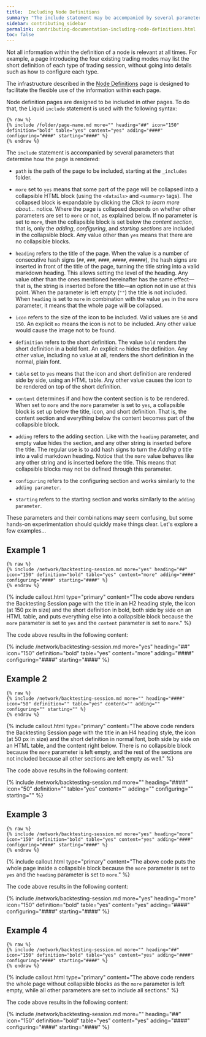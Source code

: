 ```yaml
---
title:  Including Node Definitions
summary: "The include statement may be accompanied by several parameters that determine what sections are included and how they are rendered."
sidebar: contributing_sidebar
permalink: contributing-documentation-including-node-definitions.html
toc: false
---
```


Not all information within the definition of a node is relevant at all times. For example, a page introducing the four existing trading modes may list the short definition of each type of trading session, without going into details such as how to configure each type.

The infrastructure described in the [Node Definitions](contributing-documentation-node-definitions.html) page is designed to facilitate the flexible use of the information within each page.

Node definition pages are designed to be included in other pages. To do that, the Liquid ```include``` statement is used with the following syntax:

```
{% raw %}
{% include /folder/page-name.md more="" heading="##" icon="150" definition="bold" table="yes" content="yes" adding="####" configuring="####" starting="####" %}
{% endraw %}
```

The ```include``` statement is accompanied by several parameters that determine how the page is rendered:

* ```path``` is the path of the page to be included, starting at the ```_includes``` folder.

* ```more``` set to ```yes``` means that some part of the page will be collapsed into a collapsible HTML block (using the ```<datails>``` and ```<summary>``` tags). The collapsed block is expandable by clicking the *Click to learn more about...* notice. Where the page is collapsed depends on whether other parameters are set to ```more``` or not, as explained below. If no parameter is set to ```more```, then the collapsible block is set below the *content section*, that is, only the *adding*, *configuring*, and *starting sections* are included in the collapsible block. Any value other than ```yes``` means that there are no collapsible blocks.

* ```heading``` refers to the title of the page. When the value is a number of consecutive hash signs (```##```, ```###```, ```####```, ```#####```, ```######```), the hash signs are inserted in front of the title of the page, turning the title string into a valid markdown heading. This allows setting the level of the heading. Any value other than the ones mentioned hereinafter has the same effect&mdash;that is, the string is inserted before the title&mdash;an option not in use at this point. When the parameter is left empty (```""```) the title is not included. When ```heading``` is set to ```more``` in combination with the value ```yes``` in the ```more``` parameter, it means that the whole page will be collapsed.

* ```icon``` refers to the size of the icon to be included. Valid values are ```50``` and ```150```. An explicit ```no``` means the icon is not to be included. Any other value would cause the image not to be found.

* ```definition``` refers to the short definition. The value ```bold``` renders the short definition in a bold font. An explicit ```no``` hides the definition. Any other value, including no value at all, renders the short definition in the normal, plain font.

* ```table``` set to ```yes``` means that the icon and short definition are rendered side by side, using an HTML table. Any other value causes the icon to be rendered on top of the short definition.

* ```content``` determines if and how the content section is to be rendered. When set to ```more``` and the ```more``` parameter is set to ```yes```, a collapsible block is set up below the title, icon, and short definition. That is, the content section and everything below the content becomes part of the collapsible block.

* ```adding``` refers to the adding section. Like with the ```heading``` parameter, and empty value hides the section, and any other string is inserted before the title. The regular use is to add hash signs to turn the *Adding a* title into a valid markdown heading. Notice that the ```more``` value behaves like any other string and is inserted before the title. This means that collapsible blocks may not be defined through this parameter.

* ```configuring``` refers to the configuring section and works similarly to the ```adding parameter```.

* ```starting``` refers to the starting section and works similarly to the ```adding parameter```.

These parameters and their combinations may seem confusing, but some hands-on experimentation should quickly make things clear. Let's explore a few examples...

## Example 1

```
{% raw %}
{% include /network/backtesting-session.md more="yes" heading="##" icon="150" definition="bold" table="yes" content="more" adding="####" configuring="####" starting="####" %}
{% endraw %}
```
{% include callout.html type="primary" content="The code above renders the Backtesting Session page with the title in an H2 heading style, the icon (at 150 px in size) and the short definition in bold, both side by side on an HTML table, and puts everything else into a collapsible block because the ```more``` parameter is set to ```yes``` and the ```content``` parameter is set to ```more```." %}

The code above results in the following content:

{% include /network/backtesting-session.md more="yes" heading="##" icon="150" definition="bold" table="yes" content="more" adding="####" configuring="####" starting="####" %}

## Example 2

```
{% raw %}
{% include /network/backtesting-session.md more="" heading="####" icon="50" definition="" table="yes" content="" adding="" configuring="" starting="" %}
{% endraw %}
```

{% include callout.html type="primary" content="The above code renders the Backtesting Session page with the title in an H4 heading style, the icon (at 50 px in size) and the short definition in normal font, both side by side on an HTML table, and the content right below. There is no collapsible block because the ```more``` parameter is left empty, and the rest of the sections are not included because all other sections are left empty as well." %}

The code above results in the following content:

{% include /network/backtesting-session.md more="" heading="####" icon="50" definition="" table="yes" content="" adding="" configuring="" starting="" %}

## Example 3

```
{% raw %}
{% include /network/backtesting-session.md more="yes" heading="more" icon="150" definition="bold" table="yes" content="yes" adding="####" configuring="####" starting="####" %}
{% endraw %}
```

{% include callout.html type="primary" content="The above code puts the whole page inside a collapsible block because the ```more``` parameter is set to ```yes``` and the ```heading``` parameter is set to ```more```." %}

The code above results in the following content:

{% include /network/backtesting-session.md more="yes" heading="more" icon="150" definition="bold" table="yes" content="yes" adding="####" configuring="####" starting="####" %}

## Example 4

```
{% raw %}
{% include /network/backtesting-session.md more="" heading="##" icon="150" definition="bold" table="yes" content="yes" adding="####" configuring="####" starting="####" %}
{% endraw %}
```

{% include callout.html type="primary" content="The above code renders the whole page without collapsible blocks as the ```more``` parameter is left empty, while all other parameters are set to include all sections." %}

The code above results in the following content:

{% include /network/backtesting-session.md more="" heading="##" icon="150" definition="bold" table="yes" content="yes" adding="####" configuring="####" starting="####" %}